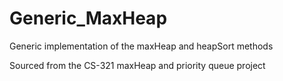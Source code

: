 # Generic_MaxHeap
Generic implementation of the maxHeap and heapSort methods

Sourced from the CS-321 maxHeap and priority queue project
